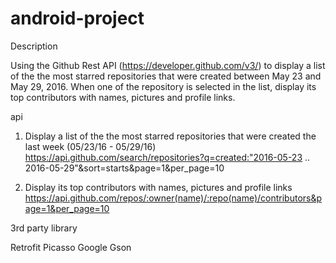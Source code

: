 # android-project

Description

Using the Github Rest API (https://developer.github.com/v3/) to display a list of the the most starred repositories that were created between May 23 and May 29, 2016.
When one of the repository is selected in the list, display its top contributors with names, pictures and profile links.

api

1. Display a list of the the most starred repositories that were created the last week (05/23/16 - 05/29/16)
   https://api.github.com/search/repositories?q=created:"2016-05-23 .. 2016-05-29"&sort=starts&page=1&per_page=10

2. Display its top contributors with names, pictures and profile links
   https://api.github.com/repos/:owner(name)/:repo(name)/contributors&page=1&per_page=10

3rd party library

Retrofit
Picasso
Google Gson
